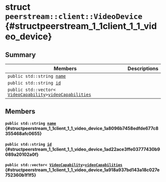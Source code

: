 # struct `peerstream::client::VideoDevice` {#structpeerstream_1_1client_1_1_video_device}

## Summary

 Members                        | Descriptions                                
--------------------------------|---------------------------------------------
`public std::string `[`name`](#structpeerstream_1_1client_1_1_video_device_1a8096b7458edfde677c8355468afc0655) | 
`public std::string `[`id`](#structpeerstream_1_1client_1_1_video_device_1ad22ace3ffe03777430b9089a20102a0f) | 
`public std::vector< `[`VideoCapability`](doxygen/md/peerstream::client::VideoCapability.md#structpeerstream_1_1client_1_1_video_capability)` > `[`videoCapabilities`](#structpeerstream_1_1client_1_1_video_device_1a918a937bd143a18c027e752360b1f1f5) | 

## Members

#### `public std::string `[`name`](#structpeerstream_1_1client_1_1_video_device_1a8096b7458edfde677c8355468afc0655) {#structpeerstream_1_1client_1_1_video_device_1a8096b7458edfde677c8355468afc0655}

#### `public std::string `[`id`](#structpeerstream_1_1client_1_1_video_device_1ad22ace3ffe03777430b9089a20102a0f) {#structpeerstream_1_1client_1_1_video_device_1ad22ace3ffe03777430b9089a20102a0f}

#### `public std::vector< `[`VideoCapability`](doxygen/md/peerstream::client::VideoCapability.md#structpeerstream_1_1client_1_1_video_capability)` > `[`videoCapabilities`](#structpeerstream_1_1client_1_1_video_device_1a918a937bd143a18c027e752360b1f1f5) {#structpeerstream_1_1client_1_1_video_device_1a918a937bd143a18c027e752360b1f1f5}

